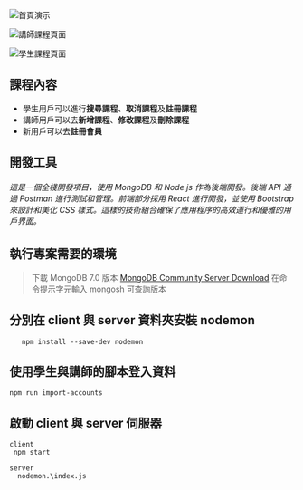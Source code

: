 ![首頁演示](../project9-1/client/src/photo/首頁.jpg)

![講師課程頁面](../project9-1/client/src/photo/講師的課程.JPG)

![學生課程頁面](../project9-1/client/src/photo/學生課程.JPG)


## 課程內容

- 學生用戶可以進行**搜尋課程**、**取消課程**及**註冊課程**
- 講師用戶可以去**新增課程**、**修改課程**及**刪除課程**
- 新用戶可以去**註冊會員**

## 開發工具

###### 這是一個全棧開發項目，使用 MongoDB 和 Node.js 作為後端開發。後端 API 通過 Postman 進行測試和管理。前端部分採用 React 進行開發，並使用 Bootstrap 來設計和美化 CSS 樣式。這樣的技術組合確保了應用程序的高效運行和優雅的用戶界面。

## 執行專案需要的環境

> 下載 MongoDB 7.0 版本 [MongoDB Community Server Download](https://www.mongodb.com/try/download/community)
> 在命令提示字元輸入 mongosh 可查詢版本


## 分別在 client 與 server 資料夾安裝 nodemon

```
   npm install --save-dev nodemon
```

## 使用學生與講師的腳本登入資料

```
npm run import-accounts
```

## 啟動 client 與 server 伺服器

```
client
 npm start

server
  nodemon.\index.js
```
